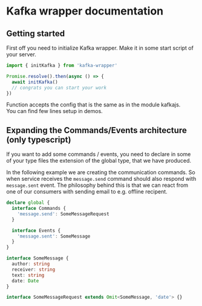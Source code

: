 # Kafka wrapper documentation

## Getting started
First off you need to initialize Kafka wrapper. Make it in some start script of your server.
```typescript
import { initKafka } from 'kafka-wrapper'

Promise.resolve().then(async () => {
  await initKafka()
  // congrats you can start your work
})
```
Function accepts the config that is the same as in the module kafkajs. <br/>
You can find few lines setup in demos.

## Expanding the Commands/Events architecture (only typescript)
If you want to add some commands / events, you need to declare in some of your type files the extension of the global type, that we have produced.

In the following example we are creating the communication commands. So when service receives the `message.send` command should also respond with `message.sent` event. The philosophy behind this is that we can react from one of our consumers with sending email to e.g. offline recipent.
```typescript
declare global {
  interface Commands {
    'message.send': SomeMessageRequest
  }

  interface Events {
    'message.sent': SomeMessage
  }
}

interface SomeMessage {
  author: string
  receiver: string
  text: string
  date: Date
}

interface SomeMessageRequest extends Omit<SomeMessage, 'date'> {}
```